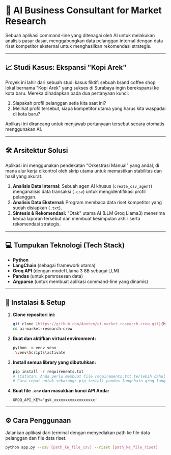 # 🤖 AI Business Consultant for Market Research

Sebuah aplikasi command-line yang ditenagai oleh AI untuk melakukan analisis pasar dasar, menggabungkan data pelanggan internal dengan data riset kompetitor eksternal untuk menghasilkan rekomendasi strategis.

---

## 📈 Studi Kasus: Ekspansi "Kopi Arek"

Proyek ini lahir dari sebuah studi kasus fiktif: sebuah brand coffee shop lokal bernama "Kopi Arek" yang sukses di Surabaya ingin berekspansi ke kota baru. Mereka dihadapkan pada dua pertanyaan kunci:
1.  Siapakah profil pelanggan setia kita saat ini?
2.  Melihat profil tersebut, siapa kompetitor utama yang harus kita waspadai di kota baru?

Aplikasi ini dirancang untuk menjawab pertanyaan tersebut secara otomatis menggunakan AI.

---

## 🛠️ Arsitektur Solusi

Aplikasi ini menggunakan pendekatan "Orkestrasi Manual" yang andal, di mana alur kerja dikontrol oleh skrip utama untuk memastikan stabilitas dan hasil yang akurat.

1.  **Analisis Data Internal:** Sebuah agen AI khusus (`create_csv_agent`) menganalisis data transaksi (`.csv`) untuk mengidentifikasi profil pelanggan.
2.  **Analisis Data Eksternal:** Program membaca data riset kompetitor yang sudah disiapkan (`.txt`).
3.  **Sintesis & Rekomendasi:** "Otak" utama AI (LLM Groq Llama3) menerima kedua laporan tersebut dan membuat kesimpulan akhir serta rekomendasi strategis.

---

## 💻 Tumpukan Teknologi (Tech Stack)

* **Python**
* **LangChain** (sebagai framework utama)
* **Groq API** (dengan model Llama 3 8B sebagai LLM)
* **Pandas** (untuk pemrosesan data)
* **Argparse** (untuk membuat aplikasi command-line yang dinamis)

---

## 🚀 Instalasi & Setup

1.  **Clone repositori ini:**
    ```bash
    git clone [https://github.com/Anxten/ai-market-research-crew.git](https://github.com/Anxten/ai-market-research-crew.git)
    cd ai-market-research-crew
    ```

2.  **Buat dan aktifkan virtual environment:**
    ```bash
    python -m venv venv
    .\venv\Scripts\activate
    ```

3.  **Install semua library yang dibutuhkan:**
    ```bash
    pip install -r requirements.txt 
    # (Catatan: Anda perlu membuat file requirements.txt terlebih dahulu)
    # Cara cepat untuk sekarang: pip install pandas langchain-groq langchain-experimental langchain-community tabulate python-dotenv
    ```

4.  **Buat file `.env` dan masukkan kunci API Anda:**
    ```
    GROQ_API_KEY='gsk_xxxxxxxxxxxxxxxxxx'
    ```

---

## ⚙️ Cara Penggunaan

Jalankan aplikasi dari terminal dengan menyediakan path ke file data pelanggan dan file data riset.

```bash
python app.py --csv [path_ke_file_csv] --riset [path_ke_file_riset]